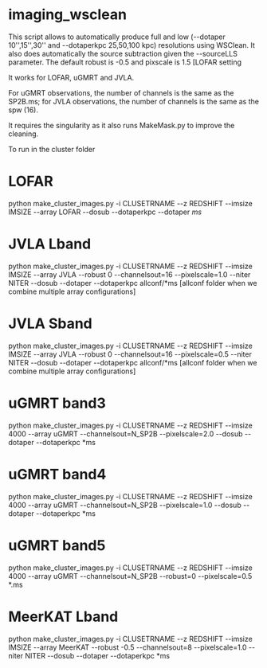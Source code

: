 # imaging_wsclean
This script allows to automatically produce full and low (--dotaper 10'',15'',30'' and --dotaperkpc 25,50,100 kpc) resolutions using WSClean. It also does automatically the source subtraction given the --sourceLLS parameter. The default robust is -0.5 and pixscale is 1.5 [LOFAR setting

It works for LOFAR, uGMRT and JVLA.

For uGMRT observations, the number of channels is the same as the SP2B.ms; for JVLA observations, the number of channels is the same as the spw (16).

It requires the singularity as it also runs MakeMask.py to improve the cleaning.

To run in the cluster folder

# LOFAR 
python make_cluster_images.py -i CLUSETRNAME --z REDSHIFT --imsize IMSIZE --array LOFAR --dosub --dotaperkpc --dotaper *ms*

# JVLA Lband
python make_cluster_images.py -i CLUSETRNAME --z REDSHIFT --imsize IMSIZE --array JVLA --robust 0 --channelsout=16 --pixelscale=1.0 --niter NITER --dosub --dotaper --dotaperkpc allconf/*ms [allconf folder when we combine multiple array configurations]

# JVLA Sband
python make_cluster_images.py -i CLUSETRNAME --z REDSHIFT --imsize IMSIZE --array JVLA --robust 0 --channelsout=16 --pixelscale=0.5 --niter NITER --dosub --dotaper --dotaperkpc allconf/*ms [allconf folder when we combine multiple array configurations]

# uGMRT band3
python make_cluster_images.py -i CLUSETRNAME --z REDSHIFT --imsize 4000  --array uGMRT --channelsout=N_SP2B --pixelscale=2.0 --dosub --dotaper --dotaperkpc *ms

# uGMRT band4
python make_cluster_images.py -i CLUSETRNAME --z REDSHIFT  --imsize 4000 --array uGMRT --channelsout=N_SP2B --pixelscale=1.0 --dosub --dotaper --dotaperkpc *ms

# uGMRT band5
python make_cluster_images.py -i CLUSETRNAME --z REDSHIFT  --imsize 4000 --array uGMRT --channelsout=N_SP2B --robust=0 --pixelscale=0.5 *.ms

# MeerKAT Lband
python make_cluster_images.py -i CLUSETRNAME --z REDSHIFT --imsize IMSIZE --array MeerKAT --robust -0.5 --channelsout=8 --pixelscale=1.0 --niter NITER --dosub --dotaper --dotaperkpc *ms
